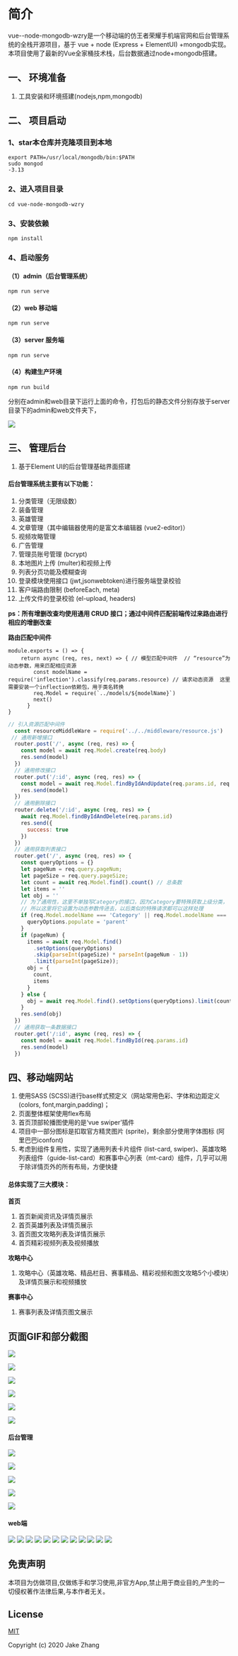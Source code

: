# 简介
vue--node-mongodb-wzry是一个移动端的仿王者荣耀手机端官网和后台管理系统的全栈开源项目，基于 vue + node (Express + ElementUI) +mongodb实现。本项目使用了最新的Vue全家桶技术栈，后台数据通过node+mongodb搭建。

## 一、 环境准备
1. 工具安装和环境搭建(nodejs,npm,mongodb)

## 二、 项目启动
### 1、star本仓库并克隆项目到本地

```
export PATH=/usr/local/mongodb/bin:$PATH
sudo mongod
-3.13

```

### 2、进入项目目录

```
cd vue-node-mongodb-wzry
```

### 3、安装依赖

```
npm install
```

### 4、启动服务

#### （1）admin（后台管理系统）

```
npm run serve
```
#### （2）web 移动端
```
npm run serve
```
#### （3）server 服务端
```
npm run serve
```
#### （4）构建生产环境
```
npm run build
```
分别在admin和web目录下运行上面的命令，打包后的静态文件分别存放于server目录下的admin和web文件夹下，

![](https://user-gold-cdn.xitu.io/2020/5/28/17259c11896ebea3?w=357&h=609&f=png&s=25836)


## 三、 管理后台
1. 基于Element UI的后台管理基础界面搭建
#### 后台管理系统主要有以下功能：
1. 分类管理（无限级数）
1. 装备管理
1. 英雄管理
1. 文章管理（其中编辑器使用的是富文本编辑器 (vue2-editor)）
1. 视频攻略管理
1. 广告管理
1. 管理员账号管理 (bcrypt)
1. 本地图片上传 (multer)和视频上传
1. 列表分页功能及模糊查询
1. 登录模块使用接口 (jwt,jsonwebtoken)进行服务端登录校验
1. 客户端路由限制 (beforeEach, meta)
1. 上传文件的登录校验 (el-upload, headers)

**ps：所有增删改查均使用通用 CRUD 接口；通过中间件匹配前端传过来路由进行相应的增删改查**


**路由匹配中间件**
```
module.exports = () => { 
    return async (req, res, next) => { // 模型匹配中间件  // “resource”为动态参数，用来匹配相应资源
        const modelName = require('inflection').classify(req.params.resource) // 请求动态资源  这里需要安装一个inflection依赖包，用于类名转换
        req.Model = require(`../models/${modelName}`)
        next()
      }
}
```
```js
// 引入资源匹配中间件
  const resourceMiddleWare = require('../../middleware/resource.js')
 // 通用新增接口
  router.post('/', async (req, res) => {
    const model = await req.Model.create(req.body)
    res.send(model)
  })
  // 通用修改接口
  router.put('/:id', async (req, res) => {
    const model = await req.Model.findByIdAndUpdate(req.params.id, req.body)
    res.send(model)
  })
  // 通用删除接口
  router.delete('/:id', async (req, res) => {
    await req.Model.findByIdAndDelete(req.params.id)
    res.send({
      success: true
    })
  })
  // 通用获取列表接口
  router.get('/', async (req, res) => {
    const queryOptions = {}
    let pageNum = req.query.pageNum;
    let pageSize = req.query.pageSize;
    let count = await req.Model.find().count() // 总条数
    let items = ''
    let obj = ''
    // 为了通用性，这里不单独写Category的接口，因为Category要特殊获取上级分类，
    // 所以这里将它设置为动态参数传进去，以后类似的特殊请求都可以这样处理
    if (req.Model.modelName === 'Category' || req.Model.modelName === 'Model') {
      queryOptions.populate = 'parent'
    }
    if (pageNum) {
      items = await req.Model.find()
        .setOptions(queryOptions)
        .skip(parseInt(pageSize) * parseInt(pageNum - 1))
        .limit(parseInt(pageSize));
      obj = {
        count,
        items
      }
    } else {
      obj = await req.Model.find().setOptions(queryOptions).limit(count)
    }
    res.send(obj)
  })
  // 通用获取一条数据接口
  router.get('/:id', async (req, res) => {
    const model = await req.Model.findById(req.params.id)
    res.send(model)
  })

```



## 四、移动端网站

1. 使用SASS (SCSS)进行base样式预定义（网站常用色彩、字体和边距定义 (colors, font,margin,padding)；
1. 页面整体框架使用flex布局
1. 首页顶部轮播图使用的是‘vue swiper’插件
1. 项目中一部分图标是扣取官方精灵图片 (sprite)，剩余部分使用字体图标 (阿里巴巴iconfont)
1. 考虑到组件复用性，实现了通用列表卡片组件 (list-card, swiper)、英雄攻略列表组件（guide-list-card）和赛事中心列表（mt-card）组件，几乎可以用于除详情页外的所有布局，方便快捷

#### 总体实现了三大模块：
**首页**
1. 首页新闻资讯及详情页展示
1. 首页英雄列表及详情页展示
1. 首页图文攻略列表及详情页展示
1. 首页精彩视频列表及视频播放

**攻略中心**
1. 攻略中心（英雄攻略、精品栏目、赛事精品、精彩视频和图文攻略5个小模块）及详情页展示和视频播放

**赛事中心**
1. 赛事列表及详情页图文展示

## 页面GIF和部分截图
![](https://user-gold-cdn.xitu.io/2020/5/28/17259757827e697d?w=398&h=707&f=gif&s=4134118)



![](https://user-gold-cdn.xitu.io/2020/5/28/1725985c1145159a?w=398&h=707&f=gif&s=4164999)

![](https://user-gold-cdn.xitu.io/2020/5/28/172597ca420d3592?w=398&h=707&f=gif&s=3631507)

![](https://user-gold-cdn.xitu.io/2020/5/28/17259810b481b8d6?w=398&h=707&f=gif&s=3335867)

![](https://user-gold-cdn.xitu.io/2020/5/28/17259aa27b8376c2?w=1893&h=837&f=gif&s=4270188)





![](https://user-gold-cdn.xitu.io/2020/5/28/17259b0ef42fdec0?w=1893&h=879&f=gif&s=2046522)

#### 后台管理
![](https://user-gold-cdn.xitu.io/2020/5/28/1725994d18ac2079?w=1910&h=899&f=png&s=92563)

![](https://user-gold-cdn.xitu.io/2020/5/28/172599cf658718da?w=1920&h=1062&f=png&s=237768)


![](https://user-gold-cdn.xitu.io/2020/5/28/17259b3459677903?w=1896&h=893&f=png&s=91931)


![](https://user-gold-cdn.xitu.io/2020/5/28/17259b560dfa76db?w=1899&h=909&f=png&s=241999)

![](https://user-gold-cdn.xitu.io/2020/5/28/17259b7436a2b11d?w=1902&h=903&f=png&s=387833)

#### web端
![](https://user-gold-cdn.xitu.io/2020/3/3/1709c8e652a2817a?w=429&h=762&f=png&s=253151)
![](https://user-gold-cdn.xitu.io/2020/3/3/1709c8f34ae800f1?w=431&h=761&f=png&s=239362)
![](https://user-gold-cdn.xitu.io/2020/3/4/170a121c536f5006?w=428&h=760&f=png&s=449801)
![](https://user-gold-cdn.xitu.io/2020/3/3/1709c963bf587437?w=428&h=765&f=png&s=393922)
![](https://user-gold-cdn.xitu.io/2020/3/3/1709c902d5e38520?w=426&h=755&f=png&s=313654)
![](https://user-gold-cdn.xitu.io/2020/3/3/1709c91212479b4a?w=426&h=761&f=png&s=640268)
![](https://user-gold-cdn.xitu.io/2020/3/3/1709c944e57597ac?w=430&h=766&f=png&s=270453)
![](https://user-gold-cdn.xitu.io/2020/3/3/1709c93d5365a421?w=434&h=764&f=png&s=170273)
![](https://user-gold-cdn.xitu.io/2020/3/3/1709c91f50055982?w=428&h=757&f=png&s=243510)
![](https://user-gold-cdn.xitu.io/2020/3/3/1709c9291c3a2e81?w=426&h=757&f=png&s=533855)
![](https://user-gold-cdn.xitu.io/2020/3/3/1709c96dfc101ee8?w=430&h=762&f=png&s=198204) 
![](https://user-gold-cdn.xitu.io/2020/3/3/1709c982c58670c2?w=431&h=762&f=png&s=47140)


## 免责声明
本项目为仿做项目,仅做练手和学习使用,非官方App,禁止用于商业目的,产生的一切侵权著作法律后果,与本作者无关。

## License

[MIT](https://github.com/JakeZhangZJK/vue--node-mongodb-wzry/blob/master/LICENSE)

Copyright (c) 2020 Jake Zhang